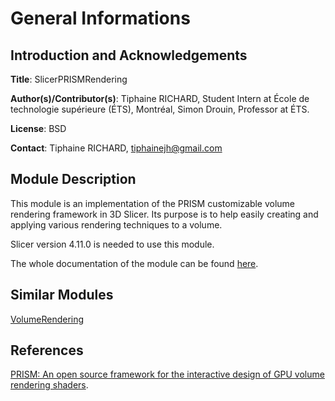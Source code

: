 # General Informations

## Introduction and Acknowledgements
**Title**: SlicerPRISMRendering

**Author(s)/Contributor(s)**: Tiphaine RICHARD, Student Intern at École de technologie supérieure (ÉTS), Montréal, Simon Drouin, Professor at ÉTS.

**License**: BSD

**Contact**: Tiphaine RICHARD, tiphainejh@gmail.com

## Module Description

This module is an implementation of the PRISM customizable volume rendering framework in 3D Slicer. Its purpose is to help easily creating and applying various rendering techniques to a volume.

Slicer version 4.11.0 is needed to use this module.

The whole documentation of the module can be found [here](https://githubcomets-vis-interactiveslicerprismrendering.readthedocs.io/en/latest/).

## Similar Modules

[VolumeRendering](https://www.slicer.org/wiki/Documentation/4.10/Modules/VolumeRendering)

## References

[PRISM: An open source framework for the interactive design of GPU volume rendering shaders](https://journals.plos.org/plosone/article?id=10.1371/journal.pone.0193636).